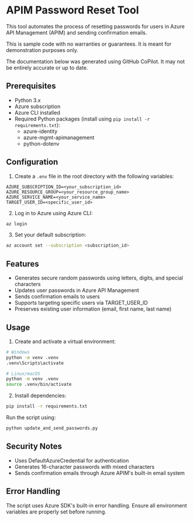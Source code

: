 # APIM Password Reset Tool

This tool automates the process of resetting passwords for users in Azure API Management (APIM) and sending confirmation emails.

This is sample code with no warranties or guarantees. It is meant for demonstration purposes only.

The documentation below was generated using GitHub CoPilot. It may not be entirely accurate or up to date.

## Prerequisites

- Python 3.x
- Azure subscription
- Azure CLI installed
- Required Python packages (install using `pip install -r requirements.txt`):
    - azure-identity
    - azure-mgmt-apimanagement
    - python-dotenv

## Configuration

1. Create a `.env` file in the root directory with the following variables:
```env
AZURE_SUBSCRIPTION_ID=<your_subscription_id>
AZURE_RESOURCE_GROUP=<your_resource_group_name>
AZURE_SERVICE_NAME=<your_service_name>
TARGET_USER_ID=<specific_user_id>
```

2. Log in to Azure using Azure CLI:
```bash
az login
```

3. Set your default subscription:
```bash
az account set --subscription <subscription_id>
```

## Features

- Generates secure random passwords using letters, digits, and special characters
- Updates user passwords in Azure API Management
- Sends confirmation emails to users
- Supports targeting specific users via TARGET_USER_ID
- Preserves existing user information (email, first name, last name)

## Usage
1. Create and activate a virtual environment:
```bash
# Windows
python -m venv .venv
.venv\Scripts\activate

# Linux/macOS
python -m venv .venv
source .venv/bin/activate
```

2. Install dependencies:
```bash
pip install -r requirements.txt
```

Run the script using:
```bash
python update_and_send_passwords.py
```

## Security Notes

- Uses DefaultAzureCredential for authentication
- Generates 16-character passwords with mixed characters
- Sends confirmation emails through Azure APIM's built-in email system

## Error Handling

The script uses Azure SDK's built-in error handling. Ensure all environment variables are properly set before running.

